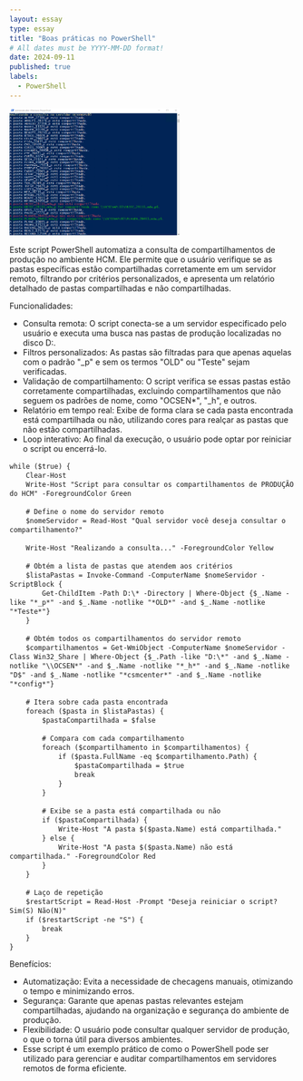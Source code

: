 ```yaml
---
layout: essay
type: essay
title: "Boas práticas no PowerShell"
# All dates must be YYYY-MM-DD format!
date: 2024-09-11
published: true
labels:
  - PowerShell
---
```


<img width="300px" class="rounded float-start pe-4" src="../img/Share.png">

Este script PowerShell automatiza a consulta de compartilhamentos de produção no ambiente HCM. Ele permite que o usuário verifique se as pastas específicas estão compartilhadas corretamente em um servidor remoto, filtrando por critérios personalizados, e apresenta um relatório detalhado de pastas compartilhadas e não compartilhadas.

Funcionalidades:
- Consulta remota: O script conecta-se a um servidor especificado pelo usuário e executa uma busca nas pastas de produção localizadas no disco D:.
- Filtros personalizados: As pastas são filtradas para que apenas aquelas com o padrão "_p" e sem os termos "OLD" ou "Teste" sejam verificadas.
- Validação de compartilhamento: O script verifica se essas pastas estão corretamente compartilhadas, excluindo compartilhamentos que não seguem os padrões de nome, como "OCSEN*", "_h", e outros.
- Relatório em tempo real: Exibe de forma clara se cada pasta encontrada está compartilhada ou não, utilizando cores para realçar as pastas que não estão compartilhadas.
- Loop interativo: Ao final da execução, o usuário pode optar por reiniciar o script ou encerrá-lo.

```
while ($true) {
    Clear-Host
    Write-Host "Script para consultar os compartilhamentos de PRODUÇÃO do HCM" -ForegroundColor Green

    # Define o nome do servidor remoto
    $nomeServidor = Read-Host "Qual servidor você deseja consultar o compartilhamento?"

    Write-Host "Realizando a consulta..." -ForegroundColor Yellow

    # Obtém a lista de pastas que atendem aos critérios
    $listaPastas = Invoke-Command -ComputerName $nomeServidor -ScriptBlock {
        Get-ChildItem -Path D:\* -Directory | Where-Object {$_.Name -like "*_p*" -and $_.Name -notlike "*OLD*" -and $_.Name -notlike "*Teste*"}
    }

    # Obtém todos os compartilhamentos do servidor remoto 
    $compartilhamentos = Get-WmiObject -ComputerName $nomeServidor -Class Win32_Share | Where-Object {$_.Path -like "D:\*" -and $_.Name -notlike "\\OCSEN*" -and $_.Name -notlike "*_h*" -and $_.Name -notlike "D$" -and $_.Name -notlike "*csmcenter*" -and $_.Name -notlike "*config*"}

    # Itera sobre cada pasta encontrada
    foreach ($pasta in $listaPastas) {
        $pastaCompartilhada = $false

        # Compara com cada compartilhamento
        foreach ($compartilhamento in $compartilhamentos) {
            if ($pasta.FullName -eq $compartilhamento.Path) {
                $pastaCompartilhada = $true
                break
            }
        }

        # Exibe se a pasta está compartilhada ou não
        if ($pastaCompartilhada) {
            Write-Host "A pasta $($pasta.Name) está compartilhada."
        } else {
            Write-Host "A pasta $($pasta.Name) não está compartilhada." -ForegroundColor Red
        }
    }

    # Laço de repetição
    $restartScript = Read-Host -Prompt "Deseja reiniciar o script? Sim(S) Não(N)"
    if ($restartScript -ne "S") {
        break
    }
}
```

Benefícios:
- Automatização: Evita a necessidade de checagens manuais, otimizando o tempo e minimizando erros.
- Segurança: Garante que apenas pastas relevantes estejam compartilhadas, ajudando na organização e segurança do ambiente de produção.
- Flexibilidade: O usuário pode consultar qualquer servidor de produção, o que o torna útil para diversos ambientes.
- Esse script é um exemplo prático de como o PowerShell pode ser utilizado para gerenciar e auditar compartilhamentos em servidores remotos de forma eficiente.
